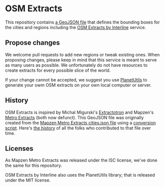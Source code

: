 # OSM Extracts

This repository contains [a GeoJSON file](cities.geojson) that defines the bounding boxes for the cities and regions including the [OSM Extracts by Interline](https://www.interline.io/osm/extracts/) service.

## Propose changes

We welcome pull requests to add new regions or tweak existing ones. When proposing changes, please keep in mind that this service is meant to serve as many users as possible. We unfortunately do not have resources to create extracts for every possible slice of the world. 

If your change cannot be accepted, we suggest you use [PlanetUtils](https://github.com/interline-io/planetutils) to generate your owm OSM extracts on your own local computer or server.

## History

OSM Extracts is inspired by Michal Migurski's [Extractotron](https://github.com/migurski/Extractotron) and Mapzen's [Metro Extracts](https://github.com/mapzen/metro-extracts) (both now defunct). This GeoJSON file was originally created from the [Mapzen Metro Extracts cities.json file](https://github.com/mapzen/metro-extracts/blob/master/cities.json) using a [conversion script](convert_cities.py). Here's [the history](https://github.com/mapzen/metro-extracts/commits/master/cities.json) of all the folks who contributed to that file over time.

## Licenses

As Mapzen Metro Extracts was released under the ISC license, we've done the same for this repository.

OSM Extracts by Interline also uses the PlanetUtils library; that is released under the MIT license.